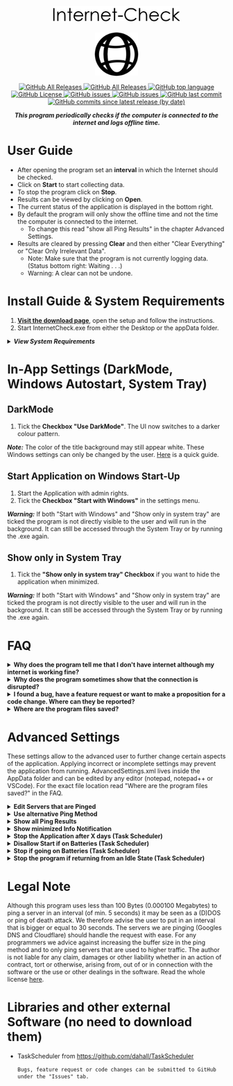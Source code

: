 <div class="Head">
<p>  
     <h1 align="center"> <img src="https://github.com/Rllyyy/Internet-Check/blob/master/Internet%20Check/icons/Internet-Check-Logo.png" height="35" alt="LogoText"> </h1>
</p>
<p align="center">
  <img src="https://raw.githubusercontent.com/Rllyyy/Internet-Check/master/Internet%20Check/icons/InternetSymbolPNG.png" height="100">
</p>
</div>
<div class="Badges">
  <p align="center">
      <a href="https://github.com/Rllyyy/Internet-Check/releases/latest">
          <img src="https://img.shields.io/github/downloads/Rllyyy/Internet-Check/total?color=%232C974B&label=Downloads&style=flat-square" alt="GitHub All Releases">
       </a>
      <a href="https://github.com/Rllyyy/Internet-Check/releases/latest">
          <img src="https://img.shields.io/github/v/release/rllyyy/Internet-Check?color=%232C974B&label=Release&style=flat-square" alt="GitHub All Releases">
      </a>
      <a href="https://en.wikipedia.org/wiki/C_Sharp_(programming_language)" target="_blank">
          <img src="https://img.shields.io/github/languages/top/Rllyyy/Internet-Check?color=%232C974B&style=flat-square" alt="GitHub top language"> 
      </a>
      <a href="https://github.com/Rllyyy/Internet-Check/blob/master/LICENSE" target="_blank">
          <img src="https://img.shields.io/github/license/rllyyy/Internet-Check?color=%232C974B&label=License&style=flat-square" alt="GitHub License">
      </a>
      <a href="https://github.com/Rllyyy/Internet-Check/issues" target="_blank">
          <img src="https://img.shields.io/github/issues-raw/rllyyy/Internet-Check?label=Open%20Issues%2FFeature%20Requests&style=flat-square" alt="GitHub issues">
      </a>
      <a href="https://github.com/Rllyyy/Internet-Check/issues?q=is%3Aissue+is%3Aclosed" target="_blank">
          <img src="https://img.shields.io/github/issues-closed-raw/Rllyyy/Internet-Check?color=%232C974B&label=Closed%20Issues%2FImplemented%20Features&style=flat-square"                 alt="GitHub issues">
      </a>   
      <a href="https://github.com/Rllyyy/Internet-Check/commits/master" target="_blank">
          <img alt="GitHub last commit" src="https://img.shields.io/github/last-commit/rllyyy/Internet-Check?color=%232C974B&label=Last%20Commit&style=flat-square">
      </a>
      <a href="https://github.com/Rllyyy/Internet-Check/commits/master" target="_blank">
          <img alt="GitHub commits since latest release (by date)" src="https://img.shields.io/github/commits-since/rllyyy/internet-check/latest?color=%232C974B&label=Commits%20Since%20Last%20Release&style=flat-square">
       </a>
   </p>
</div>
<div class = "Description"> <p align = "center"><b><i>This program periodically checks if the computer is connected to the internet and logs offline time.</i></b></p></div>

# User Guide

- After opening the program set an **interval** in which the Internet should be checked.
- Click on **Start** to start collecting data.
- To stop the program click on **Stop**.
- Results can be viewed by clicking on **Open**.
- The current status of the application is displayed in the bottom right.
- By default the program will only show the offline time and not the time the computer is connected to the internet.
  - To change this read "show all Ping Results" in the chapter Advanced Settings.
- Results are cleared by pressing **Clear** and then either "Clear Everything" or "Clear Only Irrelevant Data".
  - Note: Make sure that the program is not currently logging data. (Status bottom right: Waiting . . .)
  - Warning: A clear can not be undone.

# Install Guide & System Requirements

1. <b>[Visit the download page](https://github.com/Rllyyy/Internet-Check/releases/latest)</b>, open the setup and follow the instructions.
2. Start InternetCheck.exe from either the Desktop or the appData folder.

<details>
  <summary><b><i>View System Requirements</i></b></summary>
  <p>
  <ul>
  <li><b>.NET Framework 4.7.2</b> (included in <b>Windows 10</b> April 2018 Update) but should also work on Windows 7+ or Windows Server 2008 R2+ </li>
  <li>Memory: 20 MB RAM</li>
  <li>Storage: 800 KB available space</li>
</ul>
  </p>
</details>

# In-App Settings (DarkMode, Windows Autostart, System Tray)

## DarkMode

1. Tick the **Checkbox "Use DarkMode"**. The UI now switches to a darker colour pattern.

**_Note:_** The color of the title background may still appear white. These Windows settings can only be changed by the user. [Here](https://www.hellotech.com/guide/for/how-to-enable-dark-mode-in-windows-10) is a quick guide.

## Start Application on Windows Start-Up

1. Start the Application with admin rights.
1. Tick the **Checkbox "Start with Windows"** in the settings menu.

**_Warning:_** If both "Start with Windows" and "Show only in system tray" are ticked the program is not directly visible to the user and will run in the background. It can still be accessed through the System Tray or by running the .exe again.

## Show only in System Tray

1. Tick the **"Show only in system tray" Checkbox** if you want to hide the application when minimized.

**_Warning:_** If both "Start with Windows" and "Show only in system tray" are ticked the program is not directly visible to the user and will run in the background. It can still be accessed through the System Tray or by running the .exe again.

# FAQ

<details>
  <summary><b>Why does the program tell me that I don't have internet although my internet is working fine? </b></summary>
  <span>Some routers may block the ping protocol. For users experiencing this problem please follow the instructions in "use alternative ping method" under advanced settings in this readme.
  </span>
</details>

<details>
  <summary><b>Why does the program sometimes show that the connection is disrupted?</b></summary>
  <span>A failed ping is noted when the server doesn't respond within 2.5 seconds. Often this is the result of a packet loss within the users network. A very few servers may also not respond within the given time frame of 2.5 seconds or temporary block the users ip address (ping to death prevention). The severs that come with this program should respond within the time frame and won't block the user. The ping protocol doesn't use TCP which would resend data and instead is using ICMP.
  </span>
</details>
<details>
  <summary><b>I found a bug, have a feature request or want to make a proposition for a code change. Where can they be reported?</b></summary>
  <span>Bugs, feature request or code changes can be submitted to GitHub under the <a href="https://github.com/Rllyyy/Internet-Check/issues/new/choose">"Issues"</a> tab.
  </span>
</details>
<details>
  <summary><b>Where are the program files saved?</b></summary>
  <span>The program files live in Users\[userName]\AppData\Local\4PointsInteractive\Internet-Check.
  To make the setup work we sadly had to save the application inside the users appData folder which is not visible by default.
  <a href="https://cybertext.wordpress.com/2012/05/29/cant-see-the-appdata-folder/">Here</a> is a guide to make the appData folder visible.
  </span>
</details>

# Advanced Settings

These settings allow to the advanced user to further change certain aspects of the application. Applying incorrect or incomplete settings may prevent the application from running. AdvancedSettings.xml lives inside the AppData folder and can be edited by any editor (notepad, notepad++ or VSCode).
For the exact file location read "Where are the program files saved?" in the FAQ.

<!--Servers-->
<details>
  <summary><b>Edit Servers that are Pinged</b></summary>
  Create a value tag and write the IP address inside. Only add IP addresses to this list and not domain names (like www.example.com) so the router or DNS server doesn't return a false value. The application automatically detects if a server has been added or removed when the user clicks on the start button. Please make sure to save the XML file in beforehand.
  <p>

```xml
<setting name="Servers">
  <value>8.8.8.8</value>
  <value>8.8.4.4</value>
  <value>1.1.1.1</value>
  <value>Your.New.IP.Address</value>
</setting>
```

  </p>
</details>

<!--Ping Methods-->
<details>
  <summary><b>Use alternative Ping Method</b></summary>
  Set this value to true if you only get the message that the server did not respond although there is an active internet connection. This error might 
  occur if the ping protocol is blocked by the router.
  Server from the node "Servers" will be ignored and the application now sends a request to google.com/generate_204. Save the XML file and click on start in Internet Check.
  <p>

```xml
<setting name="UseAlternativePingMethod">
  <value>true</value>
</setting>
```

  </p>
</details>

<!--Show all Ping Results-->
<details>
  <summary><b>Show all Ping Results</b></summary>
  If this value is set to true both successful and unsuccessful pings will be noted. If set to false only unsuccessful pings are recorded. Please click on start again in the application to apply the change and make sure that the XML file was saved beforehand.
  <p>

```xml
<setting name="ShowAllPingResults">
  <value>true</value>
</setting>
```

  </p>
</details>

<!--Show Minimized Info-->
<details>
  <summary><b>Show minimized Info Notification</b></summary>
  <p>
  Set this value to false if the balloon item that shows up if the application is minimized and "show only in System Tray" is active should  not be displayed. This setting will be applied the next time the application is minimized. Make sure to save AdvancedSettings.xml! The standard value is true.
  </p>
  <p>
  <img src=".\.github\balloonTip.png" alt="BallonTip">
  </p>
  <p>

```xml
<setting name="ShowMinimizedInfo">
  <value>true</value>
</setting>
```

  </p>
</details>

<!--Stop application after X days-->
<details>
  <summary><b>Stop the Application after X days (Task Scheduler)</b></summary>
  This setting stops the task if the pc is running longer than the value in days. This only applies if the option "start with windows" is selected and the application was therefore started by windows itself. If the program is started by the user this setting will not be applied.
  After changing this value in the XML file and the setting was already active value, please deselect the checkbox and select the option "Start with Windows" again. If the setting was not active it will be applied if the user ticks the checkbox "Start with Windows".
  <p>

```xml
<setting name="TaskSchedulerStopTaskAfterDays">
  <value>5</value>
</setting>
```

  </p>
</details>

<!--Disallow start if on batteries-->
<details>
  <summary><b>Disallow Start if on Batteries (Task Scheduler)</b></summary>
  <p>If this setting is set to true the app will not be launched by the Task Scheduler if the pc is not connected to a power source and is instead running on batteries.
  After changing this value in the XML file and the setting was already active value, please deselect the checkbox and select the option "Start with Windows" again. If the setting was not active it will be applied if the user ticks the checkbox "Start with Windows". The standard value is false.
  </p>
  <p>

```xml
<setting name="DisallowStartIfOnBatteries">
  <value>true</value>
</setting>
```

  </p>
</details>

<!--Stop If Going On Batteries-->
<details>
  <summary><b>Stop if going on Batteries (Task Scheduler)</b></summary>
  
  <p>If this setting is set to true the app will stop if it was launched by the Task Scheduler and the pc is just running from the battery.
    After changing this value in the XML file and the setting was already active value, please deselect the checkbox and select the option "Start with Windows" again. If the setting was not active it will be applied if the user ticks the checkbox "Start with Windows".
    The standard value is false.
  </p>
  <p>

```xml
<setting name="StopIfGoingOnBatteries">
  <value>true</value>
</setting>
```

  </p>
</details>

<!--Stop On Idle End-->
<details>
  <summary><b>Stop the program if returning from an Idle State (Task Scheduler)</b></summary>
  
  <p>If this setting is set to true the app will stop if it was launched by the Task Scheduler and the pc is returning from an idle state (i.e. if the laptop returns from sleep mode).
  After changing this value in the XML file and the setting was already active value, please deselect the checkbox and select the option "Start with Windows" again. If the setting was not active it will be applied if the user ticks the checkbox "Start with Windows".
  The standard value is false.
  </p>
  <p>

```xml
<setting name="StopOnIdleEnd">
  <value>true</value>
</setting>
```

  </p>
</details>

# Legal Note

Although this program uses less than 100 Bytes (0.000100 Megabytes) to ping a server in an interval (of min. 5 seconds) it may be seen as a (D)DOS or ping of death attack.
We therefore advise the user to put in an interval that is bigger or equal to 30 seconds.
The servers we are pinging (Googles DNS and Cloudflare) should handle the request with ease.
For any programmers we advice against increasing the buffer size in the ping method and to only ping servers that are used to higher traffic.
The author is not liable for any claim, damages or other liability whether in an action of contract, tort or otherwise, arising from,
out of or in connection with the software or the use or other dealings in the software. Read the whole license [here](https://github.com/Rllyyy/Internet-Check/blob/master/LICENSE).

# Libraries and other external Software (no need to download them)

- TaskScheduler from https://github.com/dahall/TaskScheduler

      Bugs, feature request or code changes can be submitted to GitHub under the "Issues" tab.
